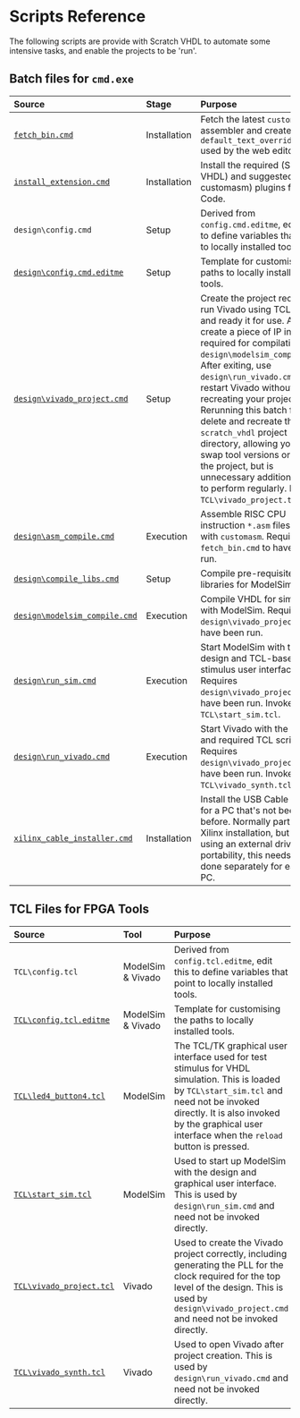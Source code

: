 # Scripts Reference

The following scripts are provide with Scratch VHDL to automate some intensive tasks, and enable the projects to be 'run'.

## Batch files for `cmd.exe`

| Source | Stage | Purpose |
|:-------|:------|:--------|
| [`fetch_bin.cmd`](https://github.com/house-of-abbey/scratch_vhdl/blob/main/fetch_bin.cmd) | Installation | Fetch the latest `customasm` assembler and create `default_text_override.js` used by the web editor.|
| [`install_extension.cmd`](https://github.com/house-of-abbey/scratch_vhdl/blob/main/install_extension.cmd) | Installation | Install the required (Scratch VHDL) and suggested (VHDL, customasm) plugins for VS Code.|
| `design\config.cmd` | Setup | Derived from `config.cmd.editme`, edit this to define variables that point to locally installed tools. |
| [`design\config.cmd.editme`](https://github.com/house-of-abbey/scratch_vhdl/blob/main/design/config.cmd.editme) | Setup | Template for customising the paths to locally installed tools. |
| [`design\vivado_project.cmd`](https://github.com/house-of-abbey/scratch_vhdl/blob/main/design/vivado_project.cmd) | Setup | Create the project required to run Vivado using TCL scripts, and ready it for use. Also create a piece of IP in Vivado required for compilation with `design\modelsim_compile.cmd`. After exiting, use `design\run_vivado.cmd` to restart Vivado without recreating your project. Rerunning this batch file will delete and recreate the `scratch_vhdl` project directory, allowing you to swap tool versions or reset the project, but is unnecessary additional work to perform regularly. Invokes `TCL\vivado_project.tcl`. |
| [`design\asm_compile.cmd`](https://github.com/house-of-abbey/scratch_vhdl/blob/main/design/asm_compile.cmd) | Execution | Assemble RISC CPU instruction `*.asm` files to `*.o` with `customasm`. Requires `fetch_bin.cmd` to have been run. |
| [`design\compile_libs.cmd`](https://github.com/house-of-abbey/scratch_vhdl/blob/main/design/compile_libs.cmd) | Setup | Compile pre-requisite libraries for ModelSim. |
| [`design\modelsim_compile.cmd`](https://github.com/house-of-abbey/scratch_vhdl/blob/main/design/modelsim_compile.cmd) | Execution | Compile VHDL for simulation with ModelSim. Requires `design\vivado_project.cmd` to have been run. |
| [`design\run_sim.cmd`](https://github.com/house-of-abbey/scratch_vhdl/blob/main/design/run_sim.cmd) | Execution | Start ModelSim with the design and TCL-base stimulus user interface. Requires `design\vivado_project.cmd` to have been run. Invokes `TCL\start_sim.tcl`. |
| [`design\run_vivado.cmd`](https://github.com/house-of-abbey/scratch_vhdl/blob/main/design/run_vivado.cmd) | Execution | Start Vivado with the design and required TCL scripts. Requires `design\vivado_project.cmd` to have been run. Invokes `TCL\vivado_synth.tcl`. |
| [`xilinx_cable_installer.cmd`](https://github.com/house-of-abbey/scratch_vhdl/blob/main/xilinx_cable_installer.cmd) | Installation | Install the USB Cable Driver for a PC that's not been used before. Normally part of the Xilinx installation, but when using an external drive for portability, this needs to be done separately for each new PC. |

## TCL Files for FPGA Tools

| Source | Tool | Purpose |
|:-------|:-----|:--------|
| `TCL\config.tcl` | ModelSim & Vivado | Derived from `config.tcl.editme`, edit this to define variables that point to locally installed tools. |
| [`TCL\config.tcl.editme`](https://github.com/house-of-abbey/scratch_vhdl/blob/main/TCL/config.tcl.editme) | ModelSim & Vivado | Template for customising the paths to locally installed tools. |
| [`TCL\led4_button4.tcl`](https://github.com/house-of-abbey/scratch_vhdl/blob/main/TCL/led4_button4.tcl) | ModelSim | The TCL/TK graphical user interface used for test stimulus for VHDL simulation. This is loaded by `TCL\start_sim.tcl` and need not be invoked directly. It is also invoked by the graphical user interface when the `reload` button is pressed. |
| [`TCL\start_sim.tcl`](https://github.com/house-of-abbey/scratch_vhdl/blob/main/TCL/start_sim.tcl) | ModelSim | Used to start up ModelSim with the design and graphical user interface. This is used by `design\run_sim.cmd` and need not be invoked directly. |
| [`TCL\vivado_project.tcl`](https://github.com/house-of-abbey/scratch_vhdl/blob/main/TCL/vivado_project.tcl) | Vivado | Used to create the Vivado project correctly, including generating the PLL for the clock required for the top level of the design. This is used by `design\vivado_project.cmd` and need not be invoked directly. |
| [`TCL\vivado_synth.tcl`](https://github.com/house-of-abbey/scratch_vhdl/blob/main/TCL/vivado_synth.tcl) | Vivado | Used to open Vivado after project creation. This is used by `design\run_vivado.cmd` and need not be invoked directly. |
